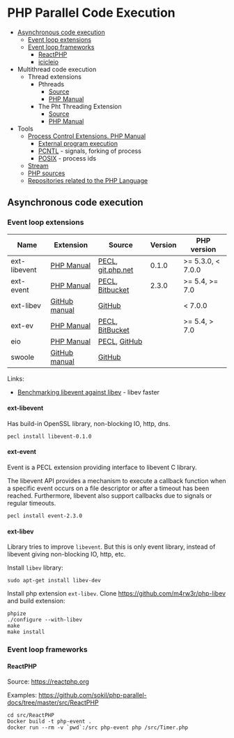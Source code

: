 # PHP Parallel Code Execution

* [Asynchronous code execution](#asynchronous-code-execution)
    * [Event loop extensions](#event-loop-extensions)
    * [Event loop frameworks](#event-loop-frameworks)
        * [ReactPHP](#reactphp)
        * [icicleio](https://github.com/icicleio)
* Multithread code execution
  * Thread extensions
    * Pthreads
      * [Source](https://github.com/krakjoe/pthreads)
      * [PHP Manual](http://php.net/manual/ru/book.pthreads.php)
    * The Pht Threading Extension
      * [Source](https://github.com/tpunt/pht)
      * [PHP Manual](http://php.net/manual/en/book.pht.php)
* Tools
    * [Process Control Extensions. PHP Manual](http://php.net/manual/en/refs.fileprocess.process.php)
        * [External program execution](http://php.net/manual/en/book.exec.php)
        * [PCNTL](http://php.net/manual/en/book.pcntl.php) - signals, forking of process
        * [POSIX](http://php.net/manual/en/book.posix.php) - process ids
     * [Stream](http://php.net/manual/ru/book.stream.php)
     * [PHP sources](https://github.com/php)
     * [Repositories related to the PHP Language](https://github.com/phplang)

## Asynchronous code execution

### Event loop extensions

| Name | Extension | Source | Version | PHP version |
| -----|-----------|--------|---------|-------------|
| ext-libevent |[PHP Manual](http://php.net/manual/ru/book.libevent.php) | [PECL](https://pecl.php.net/package/libevent), [git.php.net](http://git.php.net/?p=pecl/event/libevent.git) | 0.1.0 | >= 5.3.0, < 7.0.0 |
| ext-event |[PHP Manual](http://php.net/manual/en/book.event.php) | [PECL](https://pecl.php.net/package/event), [Bitbucket](https://bitbucket.org/osmanov/pecl-event/src) | 2.3.0 | >= 5.4, >= 7.0 |
| ext-libev |[GitHub manual](https://github.com/m4rw3r/php-libev/) | [GitHub](https://github.com/m4rw3r/php-libev) | | < 7.0.0 |
| ext-ev |[PHP Manual](http://php.net/manual/en/intro.ev.php) | [PECL](https://pecl.php.net/package/ev), [BitBucket](https://bitbucket.org/osmanov/pecl-ev/src) | | >= 5.4, > 7.0 |
| eio |[PHP Manual](http://php.net/manual/en/intro.eio.php)|[PECL](http://pecl.php.net/package/eio), [GitHub](https://github.com/rosmanov/pecl-eio)|||
| swoole |[GitHub manual](https://github.com/swoole/swoole-src)|[GitHub](https://github.com/swoole/swoole-src)|||

Links:
* [Benchmarking libevent against libev](http://libev.schmorp.de/bench.html) - libev faster

#### ext-libevent

Has build-in OpenSSL library, non-blocking IO, http, dns.

```
pecl install libevent-0.1.0
```

#### ext-event

Event is a PECL extension providing interface to libevent C library.

The libevent API provides a mechanism to execute a callback function when a specific event occurs on a file descriptor or after a timeout has been reached. Furthermore, libevent also support callbacks due to signals or regular timeouts.

```
pecl install event-2.3.0
```

#### ext-libev

Library tries to improve `libevent`. But this is only event library, instead of libevent giving non-blocking IO, http, etc.

Install `libev` library:

```
sudo apt-get install libev-dev
```

Install php extension `ext-libev`. Clone https://github.com/m4rw3r/php-libev and build extension:

```
phpize
./configure --with-libev
make
make install
```

### Event loop frameworks

#### ReactPHP

Source: https://reactphp.org

Examples: https://github.com/sokil/php-parallel-docs/tree/master/src/ReactPHP

```
cd src/ReactPHP
Docker build -t php-event .
docker run --rm -v `pwd`:/src php-event php /src/Timer.php
```
